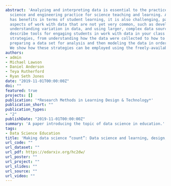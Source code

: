 ```yaml
---
abstract: 'Analyzing and interpreting data is essential to the practice of scientists and is also an essential
  science and engineering practice for science teaching and learning. Although working with data
  has benefits in terms of student learning, it is also challenging, particularly with respect to
  aspects of work with data that are not yet very common, such as developing quantitative models,
  understanding variation in data, and using larger, complex data sources. In this article, we aim to
  describe tools for engaging students in work with data in your class as well as three general
  strategies, from understanding how the data were collected to how to include the messier parts of
  preparing a data set for analysis and then modeling the data in order to answer a driving question.
  We show how these strategies can be employed using the freely-available, browser-based tools.'
authors:
- admin
- Michael Lawson
- Daniel Anderson
- Teya Rutherford
- Ryan Seth Jones
date: "2019-11-01T00:00:00Z"
doi: ""
featured: true
projects: []
publication: '*Research Methods in Learning Design & Technology*'
publication_short: ""
publication_types:
- "2"
publishDate: "2019-11-01T00:00:00Z"
summary: 'A paper introducing the topic of data science in education.'
tags:
- Data Science Education
title: 'Making data science “count”: Data science and learning, design, and technology research'
url_code: ""
url_dataset: ""
url_pdf: https://edarxiv.org/hc2dw/
url_poster: ""
url_project: ""
url_slides: ""
url_source: ""
url_video: ""
---
```



